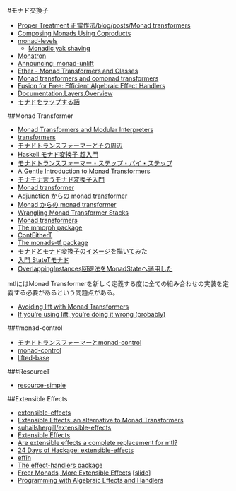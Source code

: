 #モナド交換子
* [Proper Treatment 正當作法/blog/posts/Monad transformers](http://conway.rutgers.edu/~ccshan/wiki/blog/posts/Monad_transformers/)
* [Composing Monads Using Coproducts](http://www.informatik.uni-bremen.de/~cxl/papers/icfp02.pdf)
* [monad-levels](http://hackage.haskell.org/package/monad-levels)
  * [Monadic yak shaving](https://ivanmiljenovic.wordpress.com/2015/02/02/monadic-yak-shaving/)
* [Monatron](https://hackage.haskell.org/package/Monatron)
* [Announcing: monad-unlift](https://www.fpcomplete.com/blog/2015/04/announcing-monad-unlift)
* [Ether - Monad Transformers and Classes](https://int-index.github.io/ether/)
* [Monad transformers and comonad transformers](http://dlaing.org/cofun/posts/monad_transformers_and_comonad_transformers.html)
* [Fusion for Free: Efficient Algebraic Effect Handlers](http://people.cs.kuleuven.be/~tom.schrijvers/portfolio/mpc2015.html)
* [Documentation.Layers.Overview](http://hackage.haskell.org/package/layers/docs/Documentation-Layers-Overview.html)
* [モナドをラップする話](http://qiita.com/ruicc/items/175cc23f13d6004d8b3d)

##Monad Transformer
* [Monad Transformers and Modular Interpreters](http://haskell.cs.yale.edu/wp-content/uploads/2011/02/POPL96-Modular-interpreters.pdf)
* [transformers](https://hackage.haskell.org/package/transformers)
* [モナドトランスフォーマーとその周辺](http://qiita.com/ruicc/items/7512c990a1835bba444a)
* [Haskell モナド変換子 超入門](http://qiita.com/7shi/items/4408b76624067c17e933)
* [モナドトランスフォーマー・ステップ・バイ・ステップ](http://bicycle1885.hatenablog.com/entry/2012/12/08/165236)
* [A Gentle Introduction to Monad Transformers](https://github.com/kqr/gists/blob/master/articles/gentle-introduction-monad-transformers.md)
* [モナモナ言うモナド変換子入門](http://hiratara.github.io/presentations/2015-03-21_monadbase_vol2.html#/)
* [Monad transformer](http://mbps.hatenablog.com/entry/2014/06/28/033234)
* [Adjunction からの monad transformer](http://mbps.hatenablog.com/entry/2014/11/25/220948)
* [Monad からの monad transformer](http://mbps.hatenablog.com/entry/2014/12/11/112455)
* [Wrangling Monad Transformer Stacks](https://www.youtube.com/watch?v=8t8fjkISjus)
* [Monad transformers](http://taylor.fausak.me/2015/05/14/monad-transformers/)
* [The mmorph package](https://hackage.haskell.org/package/mmorph)
* [ContEitherT](https://iteratee.wordpress.com/2015/10/01/conteithert/)
* [The monads-tf package](http://hackage.haskell.org/package/monads-tf)
* [モナドとモナド変換子のイメージを描いてみた](http://d.hatena.ne.jp/melpon/20111028/1319782898)
* [入門 StateTモナド](http://qiita.com/ak1t0/items/780f6722623ec126fcdf)
* [OverlappingInstances回避法をMonadStateへ適用した](http://qiita.com/hiyakashi_/items/80c63e341aa5f543286c)

mtlにはMonad Transformerを新しく定義する度に全ての組み合わせの実装を定義する必要があるという問題点がある。

* [Avoiding lift with Monad Transformers](http://stackoverflow.com/questions/9054731/avoiding-lift-with-monad-transformers)
* [If you’re using lift, you’re doing it wrong (probably)](http://blog.ezyang.com/2013/09/if-youre-using-lift-youre-doing-it-wrong-probably/)

###monad-control
* [モナドトランスフォーマーとmonad-control](http://maoe.hatenadiary.jp/entry/20111207/1323185162)
* [monad-control](https://hackage.haskell.org/package/monad-control)
* [lifted-base](https://hackage.haskell.org/package/lifted-base)

###ResourceT
* [resource-simple](https://hackage.haskell.org/package/resource-simple)

##Extensible Effects
* [extensible-effects](https://hackage.haskell.org/package/extensible-effects)
* [Extensible Effects: an alternative to Monad Transformers](http://okmij.org/ftp/Haskell/extensible/)
* [suhailshergill/extensible-effects](https://github.com/suhailshergill/extensible-effects)
* [Extensible Effects](http://www.cs.indiana.edu/~sabry/papers/exteff.pdf)
* [Are extensible effects a complete replacement for mtl?](http://www.reddit.com/r/haskell/comments/387ex0/are_extensible_effects_a_complete_replacement_for/crt1pzm)
* [24 Days of Hackage: extensible-effects](https://ocharles.org.uk/blog/posts/2013-12-04-24-days-of-hackage-extensible-effects.html)
* [effin](https://hackage.haskell.org/package/effin)
* [The effect-handlers package](https://hackage.haskell.org/package/effect-handlers)
* [Freer Monads, More Extensible Effects](http://okmij.org/ftp/Haskell/extensible/more.pdf) [[slide](http://okmij.org/ftp/Haskell/extensible/more-talk.pdf)]
* [Programming with Algebraic Effects and Handlers](http://math.andrej.com/2012/03/08/programming-with-algebraic-effects-and-handlers/)
